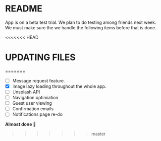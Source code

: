 # README
App is on a beta test trial. We plan to do testing among friends next week. We must make sure the we handle the following items before that is done. 

<<<<<<< HEAD
# UPDATING FILES

=======
- [ ] Message request feature.
- [x] Image lazy loading throughout the whole app. 
- [ ] Unsplash API
- [ ] Navigation optimiation
- [ ] Guest user viewing
- [ ] Confirmation emails
- [ ] Notifications page re-do 

**Almost done :muscle:**
>>>>>>> master
